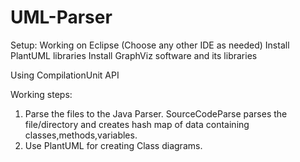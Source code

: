 # UML-Parser

Setup:
Working on Eclipse (Choose any other IDE as needed)
Install PlantUML libraries
Install GraphViz software and its libraries

Using CompilationUnit API

Working steps:
1) Parse the files to the Java Parser. SourceCodeParse parses the file/directory and creates hash map of data containing classes,methods,variables.
2) Use PlantUML for creating Class diagrams.
